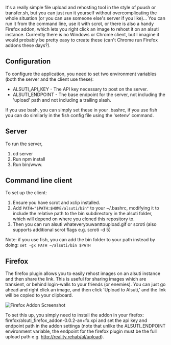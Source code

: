 It's a really simple file upload and rehosting tool in the style of puush or transfer.sh, but you can just run it yourself without overcomplicating the whole situation (or you can use someone else's server if you like)... You can run it from the command line, use it with scrot, or there is also a handy Firefox addon, which lets you right click an image to rehost it on an alsuti instance. Currently there is no Windows or Chrome client, but I imagine it would probably be pretty easy to create these (can't Chrome run Firefox addons these days?).

## Configuration

To configure the application, you need to set two environment variables (both the server and the client use these):

* ALSUTI_API_KEY - The API key necessary to post on the server.
* ALSUTI_ENDPOINT - The base endpoint for the server, not including the 'upload' path and not including a trailing slash.

If you use bash, you can simply set these in your .bashrc, if you use fish you can do similarly in the fish config file using the 'setenv' command.

## Server

To run the server, 

1. cd server
1. Run npm install
2. Run bin/www.

## Command line client

To set up the client:

1. Ensure you have scrot and xclip installed.
2. Add ```PATH="$PATH:$HOME/alsuti/bin"``` to your ~/.bashrc, modifying it to include the relative path to the bin subdirectory in the alsuti folder, which will depend on where you cloned this repository to.
3. Then you can run alsuti whateveryouwanttoupload.gif or scroti (also supports additional scrot flags e.g. scroti -d 5)

Note: if you use fish, you can add the bin folder to your path instead by doing: ```set -gx PATH ~/alsuti/bin $PATH```

## Firefox

The firefox plugin allows you to easily rehost images on an alsuti instance and then share the link. This is useful for sharing images which are transient, or behind login-walls to your friends (or enemies). You can just go ahead and right click an image, and then click 'Upload to Alsuti,' and the link will be copied to your clipboard.

![Firefox Addon Screenshot](http://reality.rehab/al/VyFaTRiox.png)

To set this up, you simply need to install the addon in your firefox: firefox/alsuti_firefox_addon-0.0.2-an+fx.xpi and set the api key and endpoint path in the addon settings (note that unlike the ALSUTI_ENDPOINT environment variable, the endpoint for the firefox plugin must be the full upload path e.g. http://reality.rehab/al/upload).
